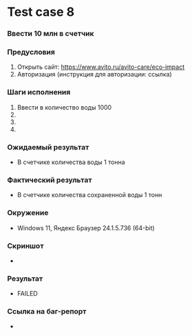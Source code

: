 # Test case 8

### Ввести 10 млн в счетчик

### Предусловия
1. Открыть сайт: https://www.avito.ru/avito-care/eco-impact
2. Авторизация (инструкция для авторизации: ссылка)
### Шаги исполнения

1. Ввести в количество воды 1000
1. 
1.  
1. 
### Ожидаемый результат
* В счетчике количества воды 1 тонна

### Фактический результат
* В счетчике количества сохраненной воды 1 тонн 


### Окружение
* Windows 11, Яндекс Браузер 24.1.5.736 (64-bit)  



### Скриншот
* 

### Результат
* FAILED

### Ссылка на баг-репорт
* 
